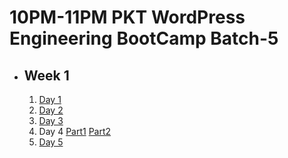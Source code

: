# 10PM-11PM PKT WordPress Engineering BootCamp Batch-5

- ## Week 1

   1. [Day 1](https://www.facebook.com/iCodeguru/videos/1856348491443244)
   2. [Day 2](https://www.facebook.com/iCodeguru/videos/395921353270866)
   3. [Day 3](https://www.facebook.com/iCodeguru/videos/3742759979312498)
   4. Day 4 [Part1](https://www.facebook.com/iCodeguru/videos/1112832457087150) [Part2](https://www.facebook.com/iCodeguru/videos/1088445782708294)
   5. [Day 5](https://www.facebook.com/iCodeguru/videos/2477922079063089)

<!-- - ## Week 2

   1. [Day 1](https://www.facebook.com/iCodeguru/videos/892968446063034)
   2. [Day 2](https://www.facebook.com/watch/?v=1640277283202240)
   3. [Day 3](https://www.facebook.com/iCodeguru/videos/534233402595256/)
   4. [Day 4](https://www.facebook.com/iCodeguru/videos/940951501124486)
   5. [Day 5](https://www.facebook.com/iCodeguru/videos/1056595319374175) -->

<!-- - ## Week 3

   1. [Day 1]()
   2. [Day 2]()
   3. [Day 3]()
   4. [Day 4]()
   5. [Day 5]() -->

<!-- - ## Week 

   1. [Day 1]()
   2. [Day 2]()
   3. [Day 3]()
   4. [Day 4]()
   5. [Day 5]() -->